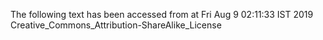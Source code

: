The following text has been accessed from at Fri Aug 9 02:11:33 IST 2019
Creative_Commons_Attribution-ShareAlike_License
